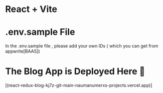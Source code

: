 # React + Vite

# .env.sample File
In the .env.sample file , please add your own IDs ( which you can get from appwrite[BAAS])

# The Blog App is Deployed Here 
[(react-redux-blog-kj7z-git-main-naumanumerxs-projects.vercel.app)]

